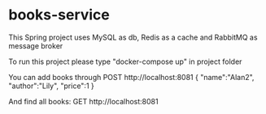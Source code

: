 # books-service

This Spring project uses MySQL as db,  Redis as a cache and RabbitMQ as message broker

To run this project please type "docker-compose up" in project folder 

You can add books through POST http://localhost:8081
{
    "name":"Alan2",
    "author":"Lily",
    "price":1
}

And find all books: GET http://localhost:8081

 
